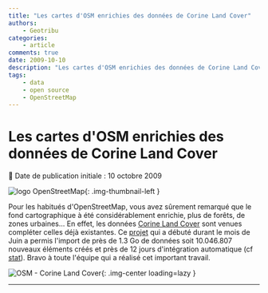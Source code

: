 ```yaml
---
title: "Les cartes d'OSM enrichies des données de Corine Land Cover"
authors:
    - Geotribu
categories:
    - article
comments: true
date: 2009-10-10
description: "Les cartes d'OSM enrichies des données de Corine Land Cover"
tags:
    - data
    - open source
    - OpenStreetMap
---
```


# Les cartes d'OSM enrichies des données de Corine Land Cover

:calendar: Date de publication initiale : 10 octobre 2009

![logo OpenStreetMap](https://cdn.geotribu.fr/img/logos-icones/OpenStreetMap/Openstreetmap.png "logo OpenStreetMap"){: .img-thumbnail-left }

 Pour les habitués d'OpenStreetMap, vous avez sûrement remarqué que le fond cartographique à été considérablement enrichie, plus de forêts, de zones urbaines... En effet, les données [Corine Land Cover](http://www.ifen.fr/index.php?id=88) sont venues compléter celles déjà existantes. Ce [projet](https://wiki.openstreetmap.org/wiki/WikiProject_France/Corine_Land_Cover/#Import_CLCF06) qui a débuté durant le mois de Juin a permis l'import de près de 1.3 Go de données soit 10.046.807 nouveaux éléments créés et près de 12 jours d'intégration automatique (cf [stat](http://osmose.openstreetmap.fr/map/cgi-bin/clc.py)). Bravo à toute l'équipe qui a réalisé cet important travail.

![OSM - Corine Land Cover](https://cdn.geotribu.fr/img/articles-blog-rdp/articles/2009/osm_corinelandcover.png "OSM - Corine Land Cover"){: .img-center loading=lazy }

----

<!-- geotribu:authors-block -->
